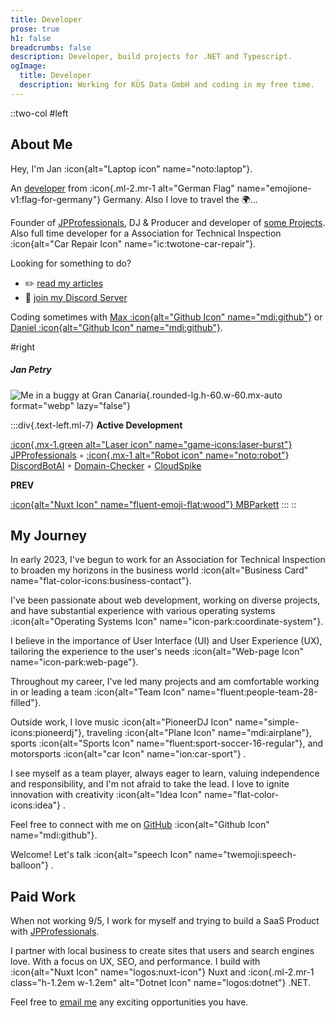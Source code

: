 ```yaml
---
title: Developer
prose: true
h1: false
breadcrumbs: false
description: Developer, build projects for .NET and Typescript.
ogImage:
  title: Developer
  description: Working for KÜS Data GmbH and coding in my free time.
---
```


::two-col
#left
## About Me

Hey, I'm Jan :icon{alt="Laptop icon" name="noto:laptop"}.

An [developer](https://github.com/omgitsjan "Visit my Github") from :icon{.ml-2.mr-1 alt="German Flag" name="emojione-v1:flag-for-germany"} Germany.  Also I love to travel the 🌍...

Founder of [JPProfessionals](https://jpprofessionals.de), DJ & Producer and developer of [some Projects](/projects).
Also full time developer for a Association for Technical Inspection :icon{alt="Car Repair Icon" name="ic:twotone-car-repair"}.

Looking for something to do?

- ✏️ [read my articles](/blog "Visit Blog Page")
- 💬 [join my Discord Server](https://discord.com/invite/janslounge)

Coding sometimes with [Max :icon{alt="Github Icon" name="mdi:github"}](https://github.com/maxsteinwand) or [Daniel :icon{alt="Github Icon" name="mdi:github"}](https://github.com/xXDaniel1109Xx).

#right
##### Jan Petry

![Me in a buggy at Gran Canaria](/jan-petry.webp){.rounded-lg.h-60.w-60.mx-auto format="webp" lazy="false"}

  :::div{.text-left.ml-7}
  **Active Development**
  
  [:icon{.mx-1.green alt="Laser icon" name="game-icons:laser-burst"} JPProfessionals](https://jpprofessionals.de/ "Open JPProfessionals.de") ◦
  [:icon{.mx-1 alt="Robot icon" name="noto:robot"} DiscordBotAI](https://github.com/omgitsjan/DiscordBotAI "Open Github Repo") ◦ [ Domain-Checker](https://bio.janpetry.de/ "Open bio.janpetry.de") ◦ [ CloudSpike](https://cloudspike.app/ "Open CloudSpike.app")
  
  **PREV**
  
  [:icon{alt="Nuxt Icon" name="fluent-emoji-flat:wood"} MBParkett](https://mbparkett.com "Open MBParkett.com")
  :::
::

## My Journey

In early 2023, I've begun to work for an Association for Technical Inspection to broaden my horizons in the business world :icon{alt="Business Card" name="flat-color-icons:business-contact"}.

I've been passionate about web development, working on diverse projects, and have substantial experience with various operating systems :icon{alt="Operating Systems Icon" name="icon-park:coordinate-system"}.

I believe in the importance of User Interface (UI) and User Experience (UX), tailoring the experience to the user's needs :icon{alt="Web-page Icon" name="icon-park:web-page"}.

Throughout my career, I've led many projects and am comfortable working in or leading a team :icon{alt="Team Icon" name="fluent:people-team-28-filled"}.

Outside work, I love music :icon{alt="PioneerDJ Icon" name="simple-icons:pioneerdj"}, traveling :icon{alt="Plane Icon" name="mdi:airplane"}, sports :icon{alt="Sports Icon" name="fluent:sport-soccer-16-regular"}, and motorsports :icon{alt="car Icon" name="ion:car-sport"} .

I see myself as a team player, always eager to learn, valuing independence and responsibility, and I'm not afraid to take the lead. I love to ignite innovation with creativity :icon{alt="Idea Icon" name="flat-color-icons:idea"} .

Feel free to connect with me on [GitHub](https://github.com/omgitsjan) :icon{alt="Github Icon" name="mdi:github"}.

Welcome! Let's talk :icon{alt="speech Icon" name="twemoji:speech-balloon"} .

## Paid Work

When not working 9/5, I work for myself and trying to build a SaaS Product with [JPProfessionals](https://github.com/JPProfessionals).

I partner with local business to create sites that users and search engines love. With a focus on UX, SEO, and performance. I build with :icon{alt="Nuxt Icon" name="logos:nuxt-icon"} Nuxt and :icon{.ml-2.mr-1 class="h-1.2em w-1.2em" alt="Dotnet Icon" name="logos:dotnet"} .NET.

Feel free to [email me](mailto\:mail@janpetry.de "Send an email to me at mail@janpetry.de") any exciting opportunities you have.
